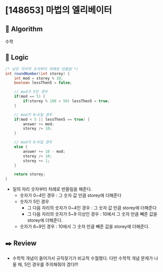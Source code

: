 # [148653] 마법의 엘리베이터

## :pushpin: **Algorithm**

수학

## :round_pushpin: **Logic**

```java
/* 낮은 자리의 숫자부터 차례로 반올림 */
int roundNumber(int storey) {
    int mod = storey % 10;
    boolean lessThen5 = false;

    // mod가 5인 경우
    if(mod == 5) {
        if(storey % 100 < 50) lessThen5 = true;
    }

    // mod가 0~4일 경우
    if(mod < 5 || lessThen5 == true) {
        answer += mod;
        storey /= 10;
    }

    // mod가 6~9일 경우
    else {
        answer += 10 - mod;
        storey /= 10;
        storey += 1;
    }

    return storey;
}
```

- 일의 자리 숫자부터 차례로 반올림을 해준다.
  - 숫자가 0~4인 경우 : 그 숫자 값 만큼 storey에 더해준다
  - 숫자가 5인 경우
    - 그 다음 자리의 숫자가 0~4인 경우 : 그 숫자 값 만큼 storey에 더해준다
    - 그 다음 자리의 숫자가 5~9 이상인 경우 : 10에서 그 숫자 만큼 빼준 값을 storey에 더해준다.
  - 숫자가 6~9인 경우 : 10에서 그 숫자 만큼 빼준 값을 storey에 더해준다.

## :black_nib: **Review**

- 수학적 개념이 들어가서 규칙찾기가 비교적 수월했다. 다만 수학적 개념 문제가 나올 때, 5인 경우를 주의해줘야 겠다!!!
